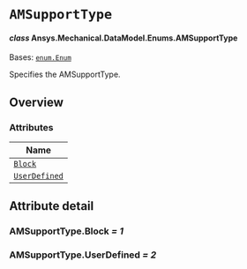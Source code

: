 # `AMSupportType`

<a id="ansys.mechanical.stubs.v242.Ansys.Mechanical.DataModel.Enums.AMSupportType"></a>

#### *class* Ansys.Mechanical.DataModel.Enums.AMSupportType

Bases: [`enum.Enum`](https://docs.python.org/3/library/enum.html#enum.Enum)

Specifies the AMSupportType.

<!-- !! processed by numpydoc !! -->

<a id="overview"></a>

## Overview

### Attributes

| Name |
| ------------------------------------------------------------------------------------------------------------------ |
| [`Block`](#AMSupportType.Block) |
| [`UserDefined`](#AMSupportType.UserDefined) |

<a id="attribute-detail"></a>

## Attribute detail

<a id="AMSupportType.Block"></a>

### AMSupportType.Block *= 1*

<a id="AMSupportType.UserDefined"></a>

### AMSupportType.UserDefined *= 2*


